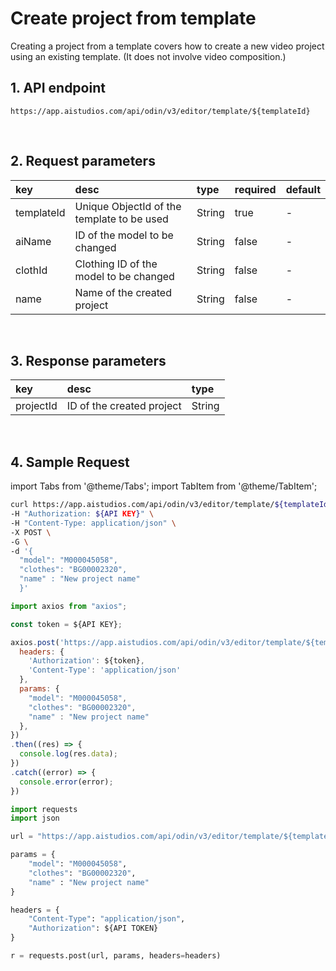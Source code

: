 # Create project from template
Creating a project from a template covers how to create a new video project using an existing template. (It does not involve video composition.)
<br/>

## 1. API endpoint
```http
https://app.aistudios.com/api/odin/v3/editor/template/${templateId}
```
<br/>

## 2. Request parameters
|key|desc|type|required|default|
|:---|:---|:---|:---|:---|
|templateId|Unique ObjectId of the template to be used|String|true|-|
|aiName|ID of the model to be changed|String|false|-|
|clothId|Clothing ID of the model to be changed|String|false|-|
|name|Name of the created project|String|false|-|
<br/>

## 3. Response parameters
|key|desc|type|
|:---|:---|:---|
|projectId|ID of the created project|String|
<br/>

## 4. Sample Request
import Tabs from '@theme/Tabs';
import TabItem from '@theme/TabItem';

<Tabs>
<TabItem value="curl" label="cURL">

```bash
curl https://app.aistudios.com/api/odin/v3/editor/template/${templateId} \
-H "Authorization: ${API KEY}" \
-H "Content-Type: application/json" \
-X POST \
-G \
-d '{ 
  "model": "M000045058", 
  "clothes": "BG00002320",
  "name" : "New project name" 
  }'
```

</TabItem>
<TabItem value="js" label="Node.js">

```js
import axios from "axios";

const token = ${API KEY};

axios.post('https://app.aistudios.com/api/odin/v3/editor/template/${templateId}', {
  headers: {
    'Authorization': ${token},
    'Content-Type': 'application/json'
  },
  params: {
    "model": "M000045058", 
    "clothes": "BG00002320",
    "name" : "New project name" 
  },
})
.then((res) => {
  console.log(res.data);
})
.catch((error) => {
  console.error(error);
})
```

</TabItem>
<TabItem value="py" label="Python">

```py
import requests
import json

url = "https://app.aistudios.com/api/odin/v3/editor/template/${templateId}"

params = {
    "model": "M000045058", 
    "clothes": "BG00002320",
    "name" : "New project name" 
}

headers = {
    "Content-Type": "application/json",
    "Authorization": ${API TOKEN}
}

r = requests.post(url, params, headers=headers)
```

</TabItem>
</Tabs>
